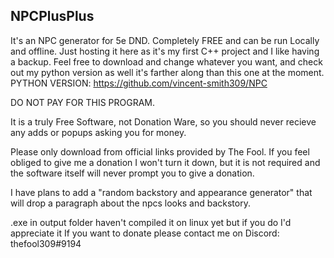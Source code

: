 ## NPCPlusPlus ##


It's an NPC generator for 5e DND. Completely FREE and can be run Locally and offline. Just hosting it here as it's my first C++ project and I like having a backup. Feel free to download and change whatever you want, and check out my python version as well it's farther along than this one at the moment.
PYTHON VERSION: https://github.com/vincent-smith309/NPC

DO NOT PAY FOR THIS PROGRAM.

It is a truly Free Software, not Donation Ware, so you should never recieve any adds or popups asking you for money.

Please only download from official links provided by The Fool. If you feel obliged to give me a donation I won't turn it down, but it is not required and the software itself will never prompt you to give a donation.

I have plans to add a "random backstory and appearance generator" that will drop a paragraph about the npcs looks and backstory.

.exe in output folder haven't compiled it on linux yet but if you do I'd appreciate it
If you want to donate please contact me on Discord: thefool309#9194
